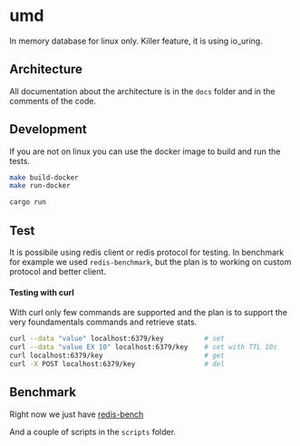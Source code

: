 # umd

In memory database for linux only. Killer feature, it is using io_uring.

## Architecture

All documentation about the architecture is in the `docs` folder and in the comments of the code.

## Development

If you are not on linux you can use the docker image to build and run the tests.

```zsh
make build-docker
make run-docker
```

```zsh
cargo run
```

## Test

It is possibile using redis client or redis protocol for testing.
In benchmark for example we used `redis-benchmark`, but the plan is to working on custom protocol and better client.

#### Testing with curl

With curl only few commands are supported and the plan is to support the very foundamentals commands and retrieve stats.

```zsh
curl --data "value" localhost:6379/key          # set
curl --data "value EX 10" localhost:6379/key    # set with TTL 10s
curl localhost:6379/key                         # get
curl -X POST localhost:6379/key                 # del
```

## Benchmark

Right now we just have [redis-bench](./benches/redis-bench.md)

And a couple of scripts in the `scripts` folder.
